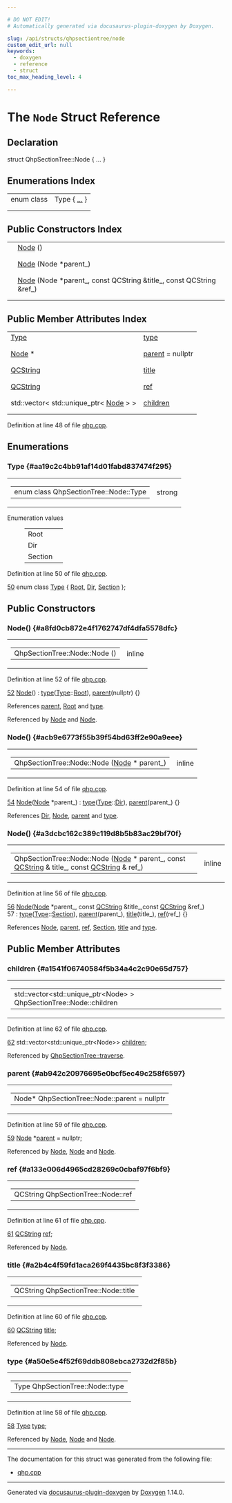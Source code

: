 ```yaml
---

# DO NOT EDIT!
# Automatically generated via docusaurus-plugin-doxygen by Doxygen.

slug: /api/structs/qhpsectiontree/node
custom_edit_url: null
keywords:
  - doxygen
  - reference
  - struct
toc_max_heading_level: 4

---
```


<div class="doxyPage">

# The `Node` Struct Reference



## Declaration

<div class="doxyDeclaration">
struct QhpSectionTree::Node { ... }
</div>

## Enumerations Index

<table class="doxyMembersIndex">

<tr class="doxyMemberIndexItem">
<td class="doxyMemberIndexItemType" align="left" valign="top">enum class</td>
<td class="doxyMemberIndexItemName" align="left" valign="top">Type { <a href="#aa19c2c4bb91af14d01fabd837474f295">...</a> }</td>
</tr>
<tr class="doxyMemberIndexDescription">
<td class="doxyMemberIndexDescriptionLeft"></td>
<td class="doxyMemberIndexDescriptionRight">
</td>
</tr>
<tr class="doxyMemberIndexSeparator">
<td class="doxyMemberIndexSeparator" colspan="2"></td>
</tr>

</table>

## Public Constructors Index

<table class="doxyMembersIndex">

<tr class="doxyMemberIndexItem">
<td class="doxyMemberIndexItemType" align="left" valign="top"></td>
<td class="doxyMemberIndexItemName" align="left" valign="top"><a href="#a8fd0cb872e4f1762747df4dfa5578dfc">Node</a> ()</td>
</tr>
<tr class="doxyMemberIndexDescription">
<td class="doxyMemberIndexDescriptionLeft"></td>
<td class="doxyMemberIndexDescriptionRight">
</td>
</tr>
<tr class="doxyMemberIndexSeparator">
<td class="doxyMemberIndexSeparator" colspan="2"></td>
</tr>

<tr class="doxyMemberIndexItem">
<td class="doxyMemberIndexItemType" align="left" valign="top"></td>
<td class="doxyMemberIndexItemName" align="left" valign="top"><a href="#acb9e6773f55b39f54bd63ff2e90a9eee">Node</a> (Node *parent_)</td>
</tr>
<tr class="doxyMemberIndexDescription">
<td class="doxyMemberIndexDescriptionLeft"></td>
<td class="doxyMemberIndexDescriptionRight">
</td>
</tr>
<tr class="doxyMemberIndexSeparator">
<td class="doxyMemberIndexSeparator" colspan="2"></td>
</tr>

<tr class="doxyMemberIndexItem">
<td class="doxyMemberIndexItemType" align="left" valign="top"></td>
<td class="doxyMemberIndexItemName" align="left" valign="top"><a href="#a3dcbc162c389c119d8b5b83ac29bf70f">Node</a> (Node *parent_, const QCString &amp;title_, const QCString &amp;ref_)</td>
</tr>
<tr class="doxyMemberIndexDescription">
<td class="doxyMemberIndexDescriptionLeft"></td>
<td class="doxyMemberIndexDescriptionRight">
</td>
</tr>
<tr class="doxyMemberIndexSeparator">
<td class="doxyMemberIndexSeparator" colspan="2"></td>
</tr>

</table>

## Public Member Attributes Index

<table class="doxyMembersIndex">

<tr class="doxyMemberIndexItem">
<td class="doxyMemberIndexItemType" align="left" valign="top"><a href="#aa19c2c4bb91af14d01fabd837474f295">Type</a></td>
<td class="doxyMemberIndexItemName" align="left" valign="top"><a href="#a50e5e4f52f69ddb808ebca2732d2f85b">type</a></td>
</tr>
<tr class="doxyMemberIndexDescription">
<td class="doxyMemberIndexDescriptionLeft"></td>
<td class="doxyMemberIndexDescriptionRight">
</td>
</tr>
<tr class="doxyMemberIndexSeparator">
<td class="doxyMemberIndexSeparator" colspan="2"></td>
</tr>

<tr class="doxyMemberIndexItem">
<td class="doxyMemberIndexItemType" align="left" valign="top"><a href="/web-doxygen/docs/api/structs/qhpsectiontree/node">Node</a> *</td>
<td class="doxyMemberIndexItemName" align="left" valign="top"><a href="#ab942c20976695e0bcf5ec49c258f6597">parent</a> = nullptr</td>
</tr>
<tr class="doxyMemberIndexDescription">
<td class="doxyMemberIndexDescriptionLeft"></td>
<td class="doxyMemberIndexDescriptionRight">
</td>
</tr>
<tr class="doxyMemberIndexSeparator">
<td class="doxyMemberIndexSeparator" colspan="2"></td>
</tr>

<tr class="doxyMemberIndexItem">
<td class="doxyMemberIndexItemType" align="left" valign="top"><a href="/web-doxygen/docs/api/classes/qcstring">QCString</a></td>
<td class="doxyMemberIndexItemName" align="left" valign="top"><a href="#a2b4c4f59fd1aca269f4435bc8f3f3386">title</a></td>
</tr>
<tr class="doxyMemberIndexDescription">
<td class="doxyMemberIndexDescriptionLeft"></td>
<td class="doxyMemberIndexDescriptionRight">
</td>
</tr>
<tr class="doxyMemberIndexSeparator">
<td class="doxyMemberIndexSeparator" colspan="2"></td>
</tr>

<tr class="doxyMemberIndexItem">
<td class="doxyMemberIndexItemType" align="left" valign="top"><a href="/web-doxygen/docs/api/classes/qcstring">QCString</a></td>
<td class="doxyMemberIndexItemName" align="left" valign="top"><a href="#a133e006d4965cd28269c0cbaf97f6bf9">ref</a></td>
</tr>
<tr class="doxyMemberIndexDescription">
<td class="doxyMemberIndexDescriptionLeft"></td>
<td class="doxyMemberIndexDescriptionRight">
</td>
</tr>
<tr class="doxyMemberIndexSeparator">
<td class="doxyMemberIndexSeparator" colspan="2"></td>
</tr>

<tr class="doxyMemberIndexItem">
<td class="doxyMemberIndexItemType" align="left" valign="top">std::vector&lt; std::unique_ptr&lt; <a href="/web-doxygen/docs/api/structs/qhpsectiontree/node">Node</a> &gt; &gt;</td>
<td class="doxyMemberIndexItemName" align="left" valign="top"><a href="#a1541f06740584f5b34a4c2c90e65d757">children</a></td>
</tr>
<tr class="doxyMemberIndexDescription">
<td class="doxyMemberIndexDescriptionLeft"></td>
<td class="doxyMemberIndexDescriptionRight">
</td>
</tr>
<tr class="doxyMemberIndexSeparator">
<td class="doxyMemberIndexSeparator" colspan="2"></td>
</tr>

</table>


Definition at line 48 of file <a href="/web-doxygen/docs/api/files/src/qhp-cpp">qhp.cpp</a>.

<div class="doxySectionDef">

## Enumerations

### Type {#aa19c2c4bb91af14d01fabd837474f295}

<div class="doxyMemberItem">
<div class="doxyMemberProto">
<table class="doxyMemberLabels">
<tr class="doxyMemberLabels">
<td class="doxyMemberLabelsLeft">
<table class="doxyMemberName">
<tr>
<td class="doxyMemberName">enum class QhpSectionTree::Node::Type </td>
</tr>
</table>
</td>
<td class="doxyMemberLabelsRight">
<span class="doxyMemberLabels">
<span class="doxyMemberLabel strong">strong</span>
</span>
</td>
</tr>
</table>
</div>
<div class="doxyMemberDoc">


<dl class="doxyEnumList">
<dt class="doxyEnumTableTitle">Enumeration values</dt>
<dd>
<table class="doxyEnumTable">

<tr class="doxyEnumItem">
<td class="doxyEnumItemName">Root<a id="aa19c2c4bb91af14d01fabd837474f295afa03eb688ad8aa1db593d33dabd89bad"></a></td>
<td class="doxyEnumItemDescription"></td>
</tr>

<tr class="doxyEnumItem">
<td class="doxyEnumItemName">Dir<a id="aa19c2c4bb91af14d01fabd837474f295a3c4e6dbf3e1df93a734d9959bac9ee94"></a></td>
<td class="doxyEnumItemDescription"></td>
</tr>

<tr class="doxyEnumItem">
<td class="doxyEnumItemName">Section<a id="aa19c2c4bb91af14d01fabd837474f295ad2c24d59e0baff4d0155fbdf62590867"></a></td>
<td class="doxyEnumItemDescription"></td>
</tr>

</table>
</dd>
</dl>

Definition at line 50 of file <a href="/web-doxygen/docs/api/files/src/qhp-cpp">qhp.cpp</a>.

<div class="doxyProgramListing">

<div class="doxyCodeLine"><span class="doxyLineNumber"><a href="#aa19c2c4bb91af14d01fabd837474f295a3c4e6dbf3e1df93a734d9959bac9ee94">50</a></span><span class="doxyLineContent"><span class="doxyHighlight">      </span><span class="doxyHighlightKeyword">enum class</span><span class="doxyHighlight"> <a href="#aa19c2c4bb91af14d01fabd837474f295">Type</a> { <a href="#aa19c2c4bb91af14d01fabd837474f295afa03eb688ad8aa1db593d33dabd89bad">Root</a>, <a href="#aa19c2c4bb91af14d01fabd837474f295a3c4e6dbf3e1df93a734d9959bac9ee94">Dir</a>, <a href="#aa19c2c4bb91af14d01fabd837474f295ad2c24d59e0baff4d0155fbdf62590867">Section</a> };</span></span></div>

</div>

</div>
</div>

</div>

<div class="doxySectionDef">

## Public Constructors

### Node() {#a8fd0cb872e4f1762747df4dfa5578dfc}

<div class="doxyMemberItem">
<div class="doxyMemberProto">
<table class="doxyMemberLabels">
<tr class="doxyMemberLabels">
<td class="doxyMemberLabelsLeft">
<table class="doxyMemberName">
<tr>
<td class="doxyMemberName">QhpSectionTree::Node::Node ()</td>
</tr>
</table>
</td>
<td class="doxyMemberLabelsRight">
<span class="doxyMemberLabels">
<span class="doxyMemberLabel inline">inline</span>
</span>
</td>
</tr>
</table>
</div>
<div class="doxyMemberDoc">



Definition at line 52 of file <a href="/web-doxygen/docs/api/files/src/qhp-cpp">qhp.cpp</a>.

<div class="doxyProgramListing">

<div class="doxyCodeLine"><span class="doxyLineNumber"><a href="#a8fd0cb872e4f1762747df4dfa5578dfc">52</a></span><span class="doxyLineContent"><span class="doxyHighlight">      <a href="#a8fd0cb872e4f1762747df4dfa5578dfc">Node</a>() : <a href="#a50e5e4f52f69ddb808ebca2732d2f85b">type</a>(<a href="#aa19c2c4bb91af14d01fabd837474f295">Type</a>::<a href="#aa19c2c4bb91af14d01fabd837474f295afa03eb688ad8aa1db593d33dabd89bad">Root</a>), <a href="#ab942c20976695e0bcf5ec49c258f6597">parent</a>(nullptr) {}</span></span></div>

</div>


References <a href="#ab942c20976695e0bcf5ec49c258f6597">parent</a>, <a href="#aa19c2c4bb91af14d01fabd837474f295afa03eb688ad8aa1db593d33dabd89bad">Root</a> and <a href="#a50e5e4f52f69ddb808ebca2732d2f85b">type</a>.

Referenced by <a href="#acb9e6773f55b39f54bd63ff2e90a9eee">Node</a> and <a href="#a3dcbc162c389c119d8b5b83ac29bf70f">Node</a>.
</div>
</div>

### Node() {#acb9e6773f55b39f54bd63ff2e90a9eee}

<div class="doxyMemberItem">
<div class="doxyMemberProto">
<table class="doxyMemberLabels">
<tr class="doxyMemberLabels">
<td class="doxyMemberLabelsLeft">
<table class="doxyMemberName">
<tr>
<td class="doxyMemberName">QhpSectionTree::Node::Node (<a href="/web-doxygen/docs/api/structs/qhpsectiontree/node">Node</a> * parent_)</td>
</tr>
</table>
</td>
<td class="doxyMemberLabelsRight">
<span class="doxyMemberLabels">
<span class="doxyMemberLabel inline">inline</span>
</span>
</td>
</tr>
</table>
</div>
<div class="doxyMemberDoc">



Definition at line 54 of file <a href="/web-doxygen/docs/api/files/src/qhp-cpp">qhp.cpp</a>.

<div class="doxyProgramListing">

<div class="doxyCodeLine"><span class="doxyLineNumber"><a href="#acb9e6773f55b39f54bd63ff2e90a9eee">54</a></span><span class="doxyLineContent"><span class="doxyHighlight">      <a href="#acb9e6773f55b39f54bd63ff2e90a9eee">Node</a>(<a href="#a8fd0cb872e4f1762747df4dfa5578dfc">Node</a> *parent_) : <a href="#a50e5e4f52f69ddb808ebca2732d2f85b">type</a>(<a href="#aa19c2c4bb91af14d01fabd837474f295">Type</a>::<a href="#aa19c2c4bb91af14d01fabd837474f295a3c4e6dbf3e1df93a734d9959bac9ee94">Dir</a>), <a href="#ab942c20976695e0bcf5ec49c258f6597">parent</a>(parent_) {}</span></span></div>

</div>


References <a href="#aa19c2c4bb91af14d01fabd837474f295a3c4e6dbf3e1df93a734d9959bac9ee94">Dir</a>, <a href="#a8fd0cb872e4f1762747df4dfa5578dfc">Node</a>, <a href="#ab942c20976695e0bcf5ec49c258f6597">parent</a> and <a href="#a50e5e4f52f69ddb808ebca2732d2f85b">type</a>.
</div>
</div>

### Node() {#a3dcbc162c389c119d8b5b83ac29bf70f}

<div class="doxyMemberItem">
<div class="doxyMemberProto">
<table class="doxyMemberLabels">
<tr class="doxyMemberLabels">
<td class="doxyMemberLabelsLeft">
<table class="doxyMemberName">
<tr>
<td class="doxyMemberName">QhpSectionTree::Node::Node (<a href="/web-doxygen/docs/api/structs/qhpsectiontree/node">Node</a> * parent_, const <a href="/web-doxygen/docs/api/classes/qcstring">QCString</a> &amp; title_, const <a href="/web-doxygen/docs/api/classes/qcstring">QCString</a> &amp; ref_)</td>
</tr>
</table>
</td>
<td class="doxyMemberLabelsRight">
<span class="doxyMemberLabels">
<span class="doxyMemberLabel inline">inline</span>
</span>
</td>
</tr>
</table>
</div>
<div class="doxyMemberDoc">



Definition at line 56 of file <a href="/web-doxygen/docs/api/files/src/qhp-cpp">qhp.cpp</a>.

<div class="doxyProgramListing">

<div class="doxyCodeLine"><span class="doxyLineNumber"><a href="#a3dcbc162c389c119d8b5b83ac29bf70f">56</a></span><span class="doxyLineContent"><span class="doxyHighlight">      <a href="#a3dcbc162c389c119d8b5b83ac29bf70f">Node</a>(<a href="#a8fd0cb872e4f1762747df4dfa5578dfc">Node</a> *parent_, </span><span class="doxyHighlightKeyword">const</span><span class="doxyHighlight"> <a href="/web-doxygen/docs/api/classes/qcstring">QCString</a> &amp;title_,</span><span class="doxyHighlightKeyword">const</span><span class="doxyHighlight"> <a href="/web-doxygen/docs/api/classes/qcstring">QCString</a> &amp;ref_)</span></span></div>
<div class="doxyCodeLine"><span class="doxyLineNumber">57</span><span class="doxyLineContent"><span class="doxyHighlight">                          : <a href="#a50e5e4f52f69ddb808ebca2732d2f85b">type</a>(<a href="#aa19c2c4bb91af14d01fabd837474f295">Type</a>::<a href="#aa19c2c4bb91af14d01fabd837474f295ad2c24d59e0baff4d0155fbdf62590867">Section</a>), <a href="#ab942c20976695e0bcf5ec49c258f6597">parent</a>(parent_), <a href="#a2b4c4f59fd1aca269f4435bc8f3f3386">title</a>(title_), <a href="#a133e006d4965cd28269c0cbaf97f6bf9">ref</a>(ref_) {}</span></span></div>

</div>


References <a href="#a8fd0cb872e4f1762747df4dfa5578dfc">Node</a>, <a href="#ab942c20976695e0bcf5ec49c258f6597">parent</a>, <a href="#a133e006d4965cd28269c0cbaf97f6bf9">ref</a>, <a href="#aa19c2c4bb91af14d01fabd837474f295ad2c24d59e0baff4d0155fbdf62590867">Section</a>, <a href="#a2b4c4f59fd1aca269f4435bc8f3f3386">title</a> and <a href="#a50e5e4f52f69ddb808ebca2732d2f85b">type</a>.
</div>
</div>

</div>

<div class="doxySectionDef">

## Public Member Attributes

### children {#a1541f06740584f5b34a4c2c90e65d757}

<div class="doxyMemberItem">
<div class="doxyMemberProto">
<table class="doxyMemberLabels">
<tr class="doxyMemberLabels">
<td class="doxyMemberLabelsLeft">
<table class="doxyMemberName">
<tr>
<td class="doxyMemberName">std::vector&lt;std::unique_ptr&lt;Node&gt; &gt; QhpSectionTree::Node::children</td>
</tr>
</table>
</td>
</tr>
</table>
</div>
<div class="doxyMemberDoc">



Definition at line 62 of file <a href="/web-doxygen/docs/api/files/src/qhp-cpp">qhp.cpp</a>.

<div class="doxyProgramListing">

<div class="doxyCodeLine"><span class="doxyLineNumber"><a href="#a1541f06740584f5b34a4c2c90e65d757">62</a></span><span class="doxyLineContent"><span class="doxyHighlight">      std::vector&lt;std::unique_ptr&lt;Node&gt;&gt; <a href="#a1541f06740584f5b34a4c2c90e65d757">children</a>;</span></span></div>

</div>


Referenced by <a href="/web-doxygen/docs/api/classes/qhpsectiontree/#a9a072680707ccb788470b5463a984c38">QhpSectionTree::traverse</a>.
</div>
</div>

### parent {#ab942c20976695e0bcf5ec49c258f6597}

<div class="doxyMemberItem">
<div class="doxyMemberProto">
<table class="doxyMemberLabels">
<tr class="doxyMemberLabels">
<td class="doxyMemberLabelsLeft">
<table class="doxyMemberName">
<tr>
<td class="doxyMemberName">Node* QhpSectionTree::Node::parent = nullptr</td>
</tr>
</table>
</td>
</tr>
</table>
</div>
<div class="doxyMemberDoc">



Definition at line 59 of file <a href="/web-doxygen/docs/api/files/src/qhp-cpp">qhp.cpp</a>.

<div class="doxyProgramListing">

<div class="doxyCodeLine"><span class="doxyLineNumber"><a href="#ab942c20976695e0bcf5ec49c258f6597">59</a></span><span class="doxyLineContent"><span class="doxyHighlight">      <a href="#a8fd0cb872e4f1762747df4dfa5578dfc">Node</a> *<a href="#ab942c20976695e0bcf5ec49c258f6597">parent</a> = </span><span class="doxyHighlightKeyword">nullptr</span><span class="doxyHighlight">;</span></span></div>

</div>


Referenced by <a href="#a8fd0cb872e4f1762747df4dfa5578dfc">Node</a>, <a href="#acb9e6773f55b39f54bd63ff2e90a9eee">Node</a> and <a href="#a3dcbc162c389c119d8b5b83ac29bf70f">Node</a>.
</div>
</div>

### ref {#a133e006d4965cd28269c0cbaf97f6bf9}

<div class="doxyMemberItem">
<div class="doxyMemberProto">
<table class="doxyMemberLabels">
<tr class="doxyMemberLabels">
<td class="doxyMemberLabelsLeft">
<table class="doxyMemberName">
<tr>
<td class="doxyMemberName">QCString QhpSectionTree::Node::ref</td>
</tr>
</table>
</td>
</tr>
</table>
</div>
<div class="doxyMemberDoc">



Definition at line 61 of file <a href="/web-doxygen/docs/api/files/src/qhp-cpp">qhp.cpp</a>.

<div class="doxyProgramListing">

<div class="doxyCodeLine"><span class="doxyLineNumber"><a href="#a133e006d4965cd28269c0cbaf97f6bf9">61</a></span><span class="doxyLineContent"><span class="doxyHighlight">      <a href="/web-doxygen/docs/api/classes/qcstring">QCString</a> <a href="#a133e006d4965cd28269c0cbaf97f6bf9">ref</a>;</span></span></div>

</div>


Referenced by <a href="#a3dcbc162c389c119d8b5b83ac29bf70f">Node</a>.
</div>
</div>

### title {#a2b4c4f59fd1aca269f4435bc8f3f3386}

<div class="doxyMemberItem">
<div class="doxyMemberProto">
<table class="doxyMemberLabels">
<tr class="doxyMemberLabels">
<td class="doxyMemberLabelsLeft">
<table class="doxyMemberName">
<tr>
<td class="doxyMemberName">QCString QhpSectionTree::Node::title</td>
</tr>
</table>
</td>
</tr>
</table>
</div>
<div class="doxyMemberDoc">



Definition at line 60 of file <a href="/web-doxygen/docs/api/files/src/qhp-cpp">qhp.cpp</a>.

<div class="doxyProgramListing">

<div class="doxyCodeLine"><span class="doxyLineNumber"><a href="#a2b4c4f59fd1aca269f4435bc8f3f3386">60</a></span><span class="doxyLineContent"><span class="doxyHighlight">      <a href="/web-doxygen/docs/api/classes/qcstring">QCString</a> <a href="#a2b4c4f59fd1aca269f4435bc8f3f3386">title</a>;</span></span></div>

</div>


Referenced by <a href="#a3dcbc162c389c119d8b5b83ac29bf70f">Node</a>.
</div>
</div>

### type {#a50e5e4f52f69ddb808ebca2732d2f85b}

<div class="doxyMemberItem">
<div class="doxyMemberProto">
<table class="doxyMemberLabels">
<tr class="doxyMemberLabels">
<td class="doxyMemberLabelsLeft">
<table class="doxyMemberName">
<tr>
<td class="doxyMemberName">Type QhpSectionTree::Node::type</td>
</tr>
</table>
</td>
</tr>
</table>
</div>
<div class="doxyMemberDoc">



Definition at line 58 of file <a href="/web-doxygen/docs/api/files/src/qhp-cpp">qhp.cpp</a>.

<div class="doxyProgramListing">

<div class="doxyCodeLine"><span class="doxyLineNumber"><a href="#a50e5e4f52f69ddb808ebca2732d2f85b">58</a></span><span class="doxyLineContent"><span class="doxyHighlight">      <a href="#aa19c2c4bb91af14d01fabd837474f295">Type</a> <a href="#a50e5e4f52f69ddb808ebca2732d2f85b">type</a>;</span></span></div>

</div>


Referenced by <a href="#a8fd0cb872e4f1762747df4dfa5578dfc">Node</a>, <a href="#acb9e6773f55b39f54bd63ff2e90a9eee">Node</a> and <a href="#a3dcbc162c389c119d8b5b83ac29bf70f">Node</a>.
</div>
</div>

</div>

<hr/>

The documentation for this struct was generated from the following file:

<ul>
<li><a href="/web-doxygen/docs/api/files/src/qhp-cpp">qhp.cpp</a></li>
</ul>

<hr/>

<p class="doxyGeneratedBy">Generated via <a href="https://github.com/xpack/docusaurus-plugin-doxygen">docusaurus-plugin-doxygen</a> by <a href="https://www.doxygen.nl">Doxygen</a> 1.14.0.</p>

</div>

